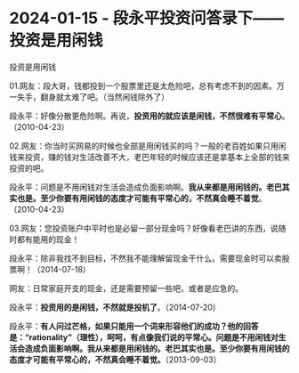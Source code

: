 # 2024-01-15 - 段永平投资问答录下——投资是用闲钱

投资是用闲钱

01.网友：段大哥，钱都投到一个股票里还是太危险吧，总有考虑不到的因素。万一失手，翻身就太难了吧。（当然闲钱除外了）

段永平：好像分散更危险啊。再说，**投资用的就应该是闲钱，不然很难有平常心**。（2010-04-23）

02.网友：你当时买网易的时候也全部是用闲钱买的吗？一般的老百姓如果只用闲钱来投资，赚的钱对生活改善不大，老巴年轻的时候应该还是拿基本上全部的钱来投资的吧。

段永平：问题是不用闲钱对生活会造成负面影响啊。**我从来都是用闲钱的。老巴其实也是。至少你要有用闲钱的态度才可能有平常心的，不然真会睡不着觉**。（2010-04-23）

03.网友：您投资账户中平时也是必留一部分现金吗？好像看老巴讲的东西，说随时都有能用的现金！

段永平：除非我找不到目标，不然我不能理解留现金干什么。需要现金时可以卖股票啊！（2014-07-18）

网友：日常家庭开支的现金，还是需要预留一些吧，或者是应急的。

段永平：**投资用的是闲钱，不然就是投机了**。（2014-07-20）

段永平：**有人问过芒格，如果只能用一个词来形容他们的成功？他的回答是：“rationality”（理性），呵呵，有点像我们说的平常心。问题是不用闲钱对生活会造成负面影响啊。我从来都是用闲钱的。老巴其实也是。至少你要有用闲钱的态度才可能有平常心的，不然真会睡不着觉。**（2013-09-03）